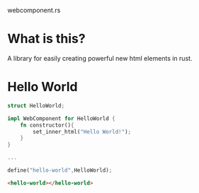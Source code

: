 webcomponent.rs

# What is this?

A library for easily creating powerful new html elements in rust.

# Hello World

```rust
struct HelloWorld;

impl WebComponent for HelloWorld {
    fn constructor(){
        set_inner_html("Hello World!");
    }
}

...

define("hello-world",HelloWorld);
```

```html
<hello-world></hello-world>
```
